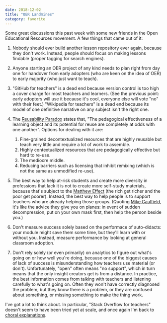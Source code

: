 ```yaml
---
date: 2018-12-02
title: "OER Landmines"
category: favorite
---
```


Some great discussions this past week with some new friends in the Open Educational Resources movement.
A few things that came out of it:

1.  Nobody should ever build another lesson repository ever again, because they don't work.
    Instead, people should focus on making lessons findable (proper tagging for search engines).

2.  Anyone starting an OER project of any kind needs to plan right from day one for handover
    from early adopters (who are keen on the idea of OER)
    to early majority (who just want to teach).

3.  "GitHub for teachers" is a dead end because version control is too high a cover charge for most teachers and learners.
    (See the previous point: early adopters will use it because it's cool, everyone else will vote "no" with their feet.)
    "Wikipedia for teachers" is a dead end because its model of one definitive narrative on any subject isn't the right one.

4.  The [Reusability Paradox](https://opencontent.org/blog/archives/3854) states that,
    "The pedagogical effectiveness of a learning object and its potential for reuse are completely at odds with one another".
    Options for dealing with it are:
    1.  Fine-grained decontextualized resources that are highly reusable but teach very little and require a lot of work to assemble.
    2.  Highly contextualized resources that are pedagogically effective but hard to re-use.
    3.  The mediocre middle.
    4.  Reducing barriers such as licensing that inhibit remixing (which is not the same as unmodified re-use).

5.  The best way to help at-risk students and create more diversity in professions that lack it
    is not to create more self-study materials,
    because that's subject to the [Matthew Effect](https://en.wikipedia.org/wiki/Matthew_effect)
    (the rich get richer and the poor get poorer).
    Instead,
    the best way to help people is to support teachers who are already helping those groups.
    (Quoting [Mike Caulfield](https://hapgood.us/2018/12/02/empower-teachers-first/),
    it's like the advice they give you on planes:
    in event of sudden decompression,
    put on your own mask first,
    then help the person beside you.)

6.  Don't measure success solely based on the performace of auto-didacts:
    your module might save them some time,
    but they'll learn with or without you.
    Instead,
    measure performance by looking at general classroom adoption.

7.  Don't rely solely (or even primarily) on analytics to figure out what's going on or how well you're doing,
    because one of the biggest causes of lack of success is misunderstanding how teachers use material (or don't).
    Unfortunately, "open" often means "no support", which in turn means that the only insight creators get is from a distance.
    In practice,
    the best information comes from talking with teachers and listening carefully to what's going on.
    Often they won't have correctly diagnosed the problem,
    but they know there *is* a problem,
    or they are confused about something,
    or missing something to make the thing work.

I've got a lot to think about.
In particular,
"Stack Overflow for teachers" doesn't seem to have been tried yet at scale,
and once again I'm back to [choral explanations](https://hapgood.us/2016/05/13/choral-explanations/).
